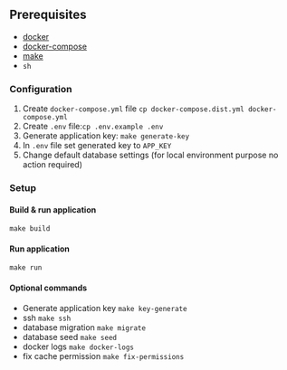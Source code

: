## Prerequisites

- [docker](https://www.docker.com/)
- [docker-compose](https://docs.docker.com/compose/)
- [make](https://www.gnu.org/software/make/)
- `sh`

### Configuration
1. Create `docker-compose.yml` file `cp docker-compose.dist.yml docker-compose.yml`
2. Create `.env` file:`cp .env.example .env`
3. Generate application key: `make generate-key`
4. In `.env` file set generated key to `APP_KEY`
5. Change default database settings (for local environment purpose no action required)

### Setup

#### Build & run application
`make build`

#### Run application
`make run`

#### Optional commands

 - Generate application key `make key-generate`
 - ssh `make ssh`
 - database migration `make migrate`
 - database seed `make seed`
 - docker logs `make docker-logs`
 - fix cache permission `make fix-permissions`
